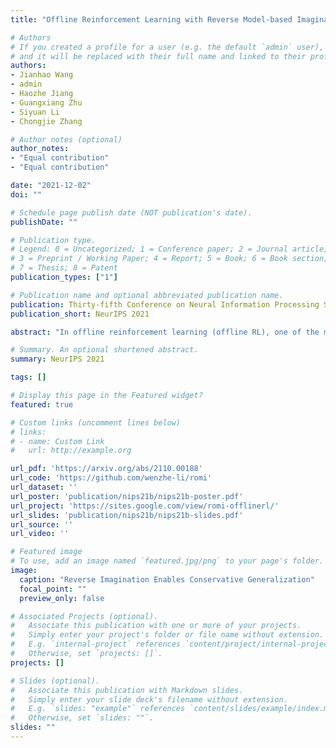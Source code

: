```yaml
---
title: "Offline Reinforcement Learning with Reverse Model-based Imagination"

# Authors
# If you created a profile for a user (e.g. the default `admin` user), write the username (folder name) here 
# and it will be replaced with their full name and linked to their profile.
authors:
- Jianhao Wang
- admin
- Haozhe Jiang
- Guangxiang Zhu
- Siyuan Li
- Chongjie Zhang

# Author notes (optional)
author_notes:
- "Equal contribution"
- "Equal contribution"

date: "2021-12-02"
doi: ""

# Schedule page publish date (NOT publication's date).
publishDate: ""

# Publication type.
# Legend: 0 = Uncategorized; 1 = Conference paper; 2 = Journal article;
# 3 = Preprint / Working Paper; 4 = Report; 5 = Book; 6 = Book section;
# 7 = Thesis; 8 = Patent
publication_types: ["1"]

# Publication name and optional abbreviated publication name.
publication: Thirty-fifth Conference on Neural Information Processing Systems (NeurIPS 2021)
publication_short: NeurIPS 2021

abstract: "In offline reinforcement learning (offline RL), one of the main challenges is to deal with the distributional shift between the learning policy and the given dataset. To address this problem, recent offline RL methods attempt to introduce conservatism bias to encourage learning in high-confidence areas. Model-free approaches directly encode such bias into policy or value function learning using conservative regularizations or special network structures, but their constrained policy search limits the generalization beyond the offline dataset. Model-based approaches learn forward dynamics models with conservatism quantifications and then generate imaginary trajectories to extend the offline datasets. However, due to limited samples in offline datasets, conservatism quantifications often suffer from overgeneralization in out-of-support regions. The unreliable conservative measures will mislead forward model-based imaginations to undesired areas, leading to overaggressive behaviors. To encourage more conservatism, we propose a novel model-based offline RL framework, called Reverse Offline Model-based Imagination (ROMI). We learn a reverse dynamics model in conjunction with a novel reverse policy, which can generate rollouts leading to the target goal states within the offline dataset. These reverse imaginations provide informed data augmentation for model-free policy learning and enable conservative generalization beyond the offline dataset. ROMI can effectively combine with off-the-shelf model-free algorithms to enable model-based generalization with proper conservatism. Empirical results show that our method can generate more conservative behaviors and achieve state-of-the-art performance on offline RL benchmark tasks."

# Summary. An optional shortened abstract.
summary: NeurIPS 2021

tags: []

# Display this page in the Featured widget?
featured: true

# Custom links (uncomment lines below)
# links:
# - name: Custom Link
#   url: http://example.org

url_pdf: 'https://arxiv.org/abs/2110.00188'
url_code: 'https://github.com/wenzhe-li/romi'
url_dataset: ''
url_poster: 'publication/nips21b/nips21b-poster.pdf'
url_project: 'https://sites.google.com/view/romi-offlinerl/'
url_slides: 'publication/nips21b/nips21b-slides.pdf'
url_source: ''
url_video: ''

# Featured image
# To use, add an image named `featured.jpg/png` to your page's folder. 
image:
  caption: "Reverse Imagination Enables Conservative Generalization"
  focal_point: ""
  preview_only: false

# Associated Projects (optional).
#   Associate this publication with one or more of your projects.
#   Simply enter your project's folder or file name without extension.
#   E.g. `internal-project` references `content/project/internal-project/index.md`.
#   Otherwise, set `projects: []`.
projects: []

# Slides (optional).
#   Associate this publication with Markdown slides.
#   Simply enter your slide deck's filename without extension.
#   E.g. `slides: "example"` references `content/slides/example/index.md`.
#   Otherwise, set `slides: ""`.
slides: ""
---
```


<!-- {{% callout note %}}
Click the *Cite* button above to demo the feature to enable visitors to import publication metadata into their reference management software.
{{% /callout %}}

{{% callout note %}}
Create your slides in Markdown - click the *Slides* button to check out the example.
{{% /callout %}}

Supplementary notes can be added here, including [code, math, and images](https://wowchemy.com/docs/writing-markdown-latex/). -->
